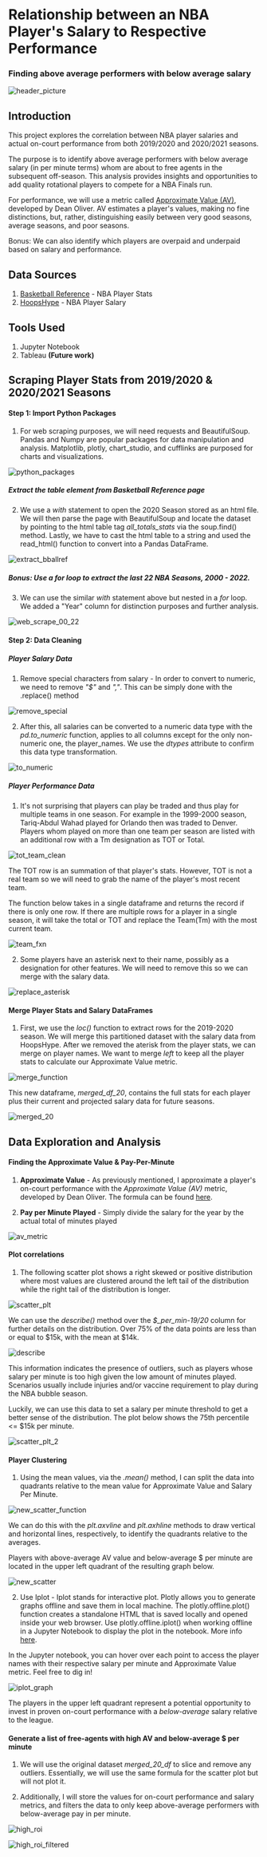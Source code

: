 # Relationship between an NBA Player's Salary to Respective Performance
### Finding above average performers with below average salary

![header_picture](https://github.com/aclao89/NBA_Salaries_Performance/blob/main/Images/salary_nba-768x384.jpg)

## Introduction

This project explores the correlation between NBA player salaries and actual on-court performance from both 2019/2020 and 2020/2021 seasons.

The purpose is to identify above average performers with below average salary (in per minute terms) whom are about to free agents in the subsequent off-season. This analysis provides insights and opportunities to add quality rotational players to compete for a NBA Finals run.

For performance, we will use a metric called [Approximate Value (AV)](https://www.nbastuffer.com/analytics101/approximate-value/), developed by Dean Oliver. AV estimates a player's values, making no fine distinctions, but, rather, distinguishing easily between very good seasons, average seasons, and poor seasons.

Bonus: We can also identify which players are overpaid and underpaid based on salary and performance.

## Data Sources

1. [Basketball Reference](https://www.basketball-reference.com/leagues/NBA_2020_totals.html) - NBA Player Stats
2. [HoopsHype](https://hoopshype.com/salaries/players/) - NBA Player Salary

## Tools Used

1. Jupyter Notebook
2. Tableau **(Future work)**

## Scraping Player Stats from 2019/2020 & 2020/2021 Seasons

#### Step 1: Import Python Packages
1. For web scraping purposes, we will need requests and BeautifulSoup. Pandas and Numpy are popular packages for data manipulation and analysis. Matplotlib, plotly, chart_studio, and cufflinks are purposed for charts and visualizations.

![python_packages](https://github.com/aclao89/NBA_Salaries_Performance/blob/main/Images/python_packages.png)


##### Extract the table element from Basketball Reference page
2. We use a *with* statement to open the 2020 Season stored as an html file. We will then parse the page with BeautifulSoup and locate the dataset by pointing to the html table tag *all_totals_stats* via the soup.find() method. Lastly, we have to cast the html table to a string and used the read_html() function to convert into a Pandas DataFrame.

![extract_bballref](https://github.com/aclao89/NBA_Salaries_Performance/blob/main/Images/web_scrape_2020.png)

##### Bonus: Use a *for* loop to extract the last 22 NBA Seasons, 2000 - 2022.
3. We can use the similar *with* statement above but nested in a *for* loop. We added a "Year" column for distinction purposes and further analysis.

![web_scrape_00_22 ](https://github.com/aclao89/NBA_Salaries_Performance/blob/main/Images/web_scrape_00_22.png)

#### Step 2: Data Cleaning

##### Player Salary Data

1. Remove special characters from salary - In order to convert to numeric, we need to remove
*"$"* and *","*. This can be simply done with the .replace() method

![remove_special](https://github.com/aclao89/NBA_Salaries_Performance/blob/main/Images/replace_special.png)

2. After this, all salaries can be converted to a numeric data type with the *pd.to_numeric* function, applies to all columns except for the only non-numeric one, the player_names. We use the *dtypes* attribute to confirm this data type transformation.

![to_numeric](https://github.com/aclao89/NBA_Salaries_Performance/blob/main/Images/convert_numeric.png)

##### Player Performance Data

1. It's not surprising that players can play be traded and thus play for multiple teams in one season. For example in the 1999-2000 season, Tariq-Abdul Wahad played for Orlando then was traded to Denver. Players whom played on more than one team per season are listed with an additional row with a Tm designation as TOT or Total.

![tot_team_clean](https://github.com/aclao89/NBA_Salaries_Performance/blob/main/Images/tot_team_clean%20-%20Copy.png)

The TOT row is an summation of that player's stats. However, TOT is not a real team so we will need to grab the name of the player's most recent team.

The function below takes in a single dataframe and returns the record if there is only one row. If there are multiple rows for a player in a single season, it will take the total or TOT and replace the Team(Tm) with the most current team.

![team_fxn](https://github.com/aclao89/NBA_Salaries_Performance/blob/main/Images/team_fxn.png)


2. Some players have an asterisk next to their name, possibly as a designation for other features. We will need to remove this so we can merge with the salary data.

![replace_asterisk](https://github.com/aclao89/NBA_Salaries_Performance/blob/main/Images/replace_asterisk.png)


#### Merge Player Stats and Salary DataFrames

1. First, we use the *loc()* function to extract rows for the 2019-2020 season. We will merge this partitioned dataset with the salary data from HoopsHype. After we removed the aterisk from the player stats, we can merge on player names. We want to merge *left* to keep all the player stats to calculate our Approximate Value metric.

![merge_function](https://github.com/aclao89/NBA_Salaries_Performance/blob/main/Images/merge_dfs.png)

This new dataframe, *merged_df_20*, contains the full stats for each player plus their current and projected salary data for future seasons.

![merged_20](https://github.com/aclao89/NBA_Salaries_Performance/blob/main/Images/merged_20_df.png)


## Data Exploration and Analysis

#### Finding the Approximate Value & Pay-Per-Minute

1. **Approximate Value** - As previously mentioned, I approximate a player's on-court performance with the *Approximate Value (AV)* metric, developed by Dean Oliver. The formula can be found [here](https://www.nbastuffer.com/analytics101/approximate-value/).

2. **Pay per Minute Played** - Simply divide the salary for the year by the actual total of minutes played

![av_metric](https://github.com/aclao89/NBA_Salaries_Performance/blob/main/Images/av_formula.png)

#### Plot correlations

1. The following scatter plot shows a right skewed or positive distribution where most values are clustered around the left tail of the distribution while the right tail of the distribution is longer.

![scatter_plt](https://github.com/aclao89/NBA_Salaries_Performance/blob/main/Images/scatter_plt_20.png)


We can use the *describe()* method over the *$_per_min-19/20* column for further details on the distribution. Over 75% of the data points are less than or equal to $15k, with the mean at $14k.

![describe](https://github.com/aclao89/NBA_Salaries_Performance/blob/main/Images/describe_method.png)

This information indicates the presence of outliers, such as players whose salary per minute is too high given the low amount of minutes played. Scenarios usually include injuries and/or vaccine requirement to play during the NBA bubble season.

Luckily, we can use this data to set a salary per minute threshold to get a better sense of the distribution. The plot below shows the 75th percentile <= $15k per minute.

![scatter_plt_2](https://github.com/aclao89/NBA_Salaries_Performance/blob/main/Images/scatter_plt_20_2.png)

#### Player Clustering

1. Using the mean values, via the *.mean()* method, I can split the data into quadrants relative to the mean value for Approximate Value and Salary Per Minute.

![new_scatter_function](https://github.com/aclao89/NBA_Salaries_Performance/blob/main/Images/new_scatter_fxn.png)

We can do this with the *plt.axvline* and *plt.axhline* methods to draw vertical and horizontal lines, respectively, to identify the quadrants relative to the averages.

Players with above-average AV value and below-average $ per minute are located in the upper left quadrant of the resulting graph below.

![new_scatter](https://github.com/aclao89/NBA_Salaries_Performance/blob/main/Images/new_scatter.png)


2. Use Iplot - Iplot stands for interactive plot. Plotly allows you to generate graphs offline and save them in local machine. The plotly.offline.plot() function creates a standalone HTML that is saved locally and opened inside your web browser. Use plotly.offline.iplot() when working offline in a Jupyter Notebook to display the plot in the notebook. More info [here](https://www.tutorialspoint.com/plotly/plotly_online_and_offline_plotting.htm).

In the Jupyter notebook, you can hover over each point to access the player names with their respective salary per minute and Approximate Value metric. Feel free to dig in!

![iplot_graph](https://github.com/aclao89/NBA_Salaries_Performance/blob/main/Images/iplot_scatter.png)

The players in the upper left quadrant represent a potential opportunity to invest in proven on-court performance with a *below-average* salary relative to the league.

#### Generate a list of free-agents with high AV and below-average $ per minute

1. We will use the original dataset *merged_20_df* to slice and remove any outliers. Essentially, we will use the same formula for the scatter plot but will not plot it.

2. Additionally, I will store the values for on-court performance and salary metrics, and filters the data to only keep above-average performers with below-average pay in per minute.

![high_roi](https://github.com/aclao89/NBA_Salaries_Performance/blob/main/Images/high_roi.png)

![high_roi_filtered](https://github.com/aclao89/NBA_Salaries_Performance/blob/main/Images/high_roi_filtered.png)
